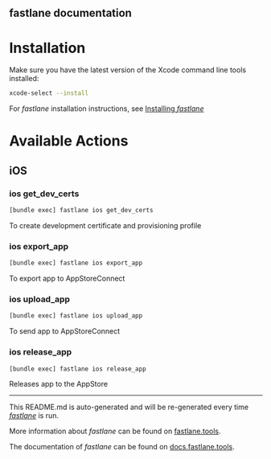 fastlane documentation
----

# Installation

Make sure you have the latest version of the Xcode command line tools installed:

```sh
xcode-select --install
```

For _fastlane_ installation instructions, see [Installing _fastlane_](https://docs.fastlane.tools/#installing-fastlane)

# Available Actions

## iOS

### ios get_dev_certs

```sh
[bundle exec] fastlane ios get_dev_certs
```

To create development certificate and provisioning profile

### ios export_app

```sh
[bundle exec] fastlane ios export_app
```

To export app to AppStoreConnect

### ios upload_app

```sh
[bundle exec] fastlane ios upload_app
```

To send app to AppStoreConnect

### ios release_app

```sh
[bundle exec] fastlane ios release_app
```

Releases app to the AppStore

----

This README.md is auto-generated and will be re-generated every time [_fastlane_](https://fastlane.tools) is run.

More information about _fastlane_ can be found on [fastlane.tools](https://fastlane.tools).

The documentation of _fastlane_ can be found on [docs.fastlane.tools](https://docs.fastlane.tools).
